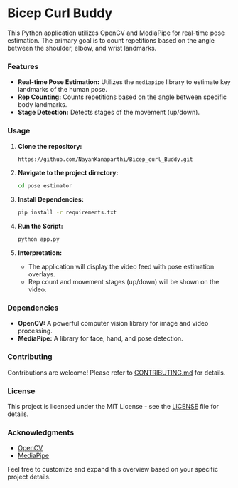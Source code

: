 # Bicep Curl Buddy


This Python application utilizes OpenCV and MediaPipe for real-time pose estimation. The primary goal is to count repetitions based on the angle between the shoulder, elbow, and wrist landmarks.

### Features

- **Real-time Pose Estimation:** Utilizes the `mediapipe` library to estimate key landmarks of the human pose.
- **Rep Counting:** Counts repetitions based on the angle between specific body landmarks.
- **Stage Detection:** Detects stages of the movement (up/down).

### Usage

1. **Clone the repository:**
    ```bash
    https://github.com/NayanKanaparthi/Bicep_curl_Buddy.git
    ```

2. **Navigate to the project directory:**
    ```bash
    cd pose estimator
    ```

3. **Install Dependencies:**
    ```bash
    pip install -r requirements.txt
    ```

4. **Run the Script:**
    ```bash
    python app.py
    ```

5. **Interpretation:**
    - The application will display the video feed with pose estimation overlays.
    - Rep count and movement stages (up/down) will be shown on the video.

### Dependencies

- **OpenCV:** A powerful computer vision library for image and video processing.
- **MediaPipe:** A library for face, hand, and pose detection.

### Contributing

Contributions are welcome! Please refer to [CONTRIBUTING.md](CONTRIBUTING.md) for details.

### License

This project is licensed under the MIT License - see the [LICENSE](LICENSE) file for details.

### Acknowledgments

- [OpenCV](https://opencv.org/)
- [MediaPipe](https://mediapipe.dev/)

Feel free to customize and expand this overview based on your specific project details.
